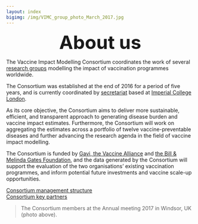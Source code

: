 ```yaml
---
layout: index
bigimg: /img/VIMC_group_photo_March_2017.jpg
---
```


<div style="font-size:50px; text-align:center; font-weight:bold">About us</div>

The Vaccine Impact Modelling Consortium coordinates the work of several [research groups](/modellers) modelling the impact of vaccination programmes worldwide.     

The Consortium was established at the end of 2016 for a period of five years, and is currently coordinated by [secretariat](/secretariat) based at [Imperial College London](http://www.imperial.ac.uk/).   

As its core objective, the Consortium aims to deliver more sustainable, efficient, and transparent approach to generating disease burden and vaccine impact estimates. Furthermore, the Consortium will work on aggregating the estimates across a portfolio of twelve vaccine-preventable diseases and further advancing the research agenda in the field of vaccine impact modelling.   

The Consortium is funded by [Gavi, the Vaccine Alliance]( http://www.gavi.org/) and [the Bill & Melinda Gates Foundation]( http://www.gatesfoundation.org/), and the data generated by the Consortium will support the evaluation of the two organisations’ existing vaccination programmes, and inform potential future investments and vaccine scale-up opportunities.    

[Consortium management structure](/resources/VIMC_organogram_2018.pdf)     
[Consortium key partners](/partners)   



> The Consortium members at the Annual meeting 2017 in Windsor, UK (photo above).

